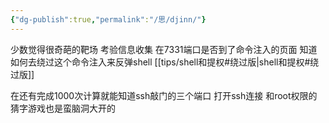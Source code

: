 ```yaml
---
{"dg-publish":true,"permalink":"/思/djinn/"}
---
```



少数觉得很奇葩的靶场 考验信息收集 在7331端口是否到了命令注入的页面 知道如何去绕过这个命令注入来反弹shell
[[tips/shell和提权#绕过版\|shell和提权#绕过版]]

在还有完成1000次计算就能知道ssh敲门的三个端口 打开ssh连接 和root权限的猜字游戏也是蛮脑洞大开的